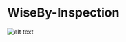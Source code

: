 # WiseBy-Inspection

![alt text](https://trello-attachments.s3.amazonaws.com/60ee31297b87b630616a7007/974x873/8e47ff464502efb8c37874a637cd061c/image.png)
